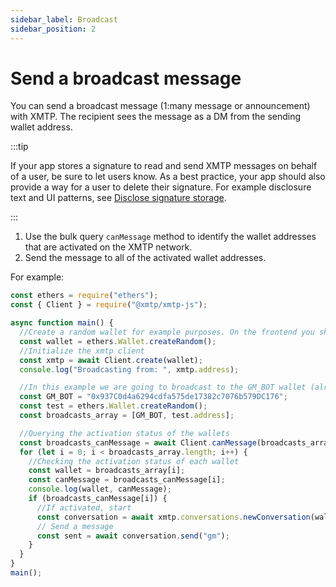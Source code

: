 ```yaml
---
sidebar_label: Broadcast
sidebar_position: 2
---
```


# Send a broadcast message

You can send a broadcast message (1:many message or announcement) with XMTP. The recipient sees the message as a DM from the sending wallet address.

:::tip

If your app stores a signature to read and send XMTP messages on behalf of a user, be sure to let users know. As a best practice, your app should also provide a way for a user to delete their signature. For example disclosure text and UI patterns, see [Disclose signature storage](/docs/build/start-building#disclose-signature-storage).

:::

1. Use the bulk query `canMessage` method to identify the wallet addresses that are activated on the XMTP network.
2. Send the message to all of the activated wallet addresses.

For example:

```js
const ethers = require("ethers");
const { Client } = require("@xmtp/xmtp-js");

async function main() {
  //Create a random wallet for example purposes. On the frontend you should replace it with the user's wallet (metamask, rainbow, etc)
  const wallet = ethers.Wallet.createRandom();
  //Initialize the xmtp client
  const xmtp = await Client.create(wallet);
  console.log("Broadcasting from: ", xmtp.address);

  //In this example we are going to broadcast to the GM_BOT wallet (already activated) and a random wallet (not activated)
  const GM_BOT = "0x937C0d4a6294cdfa575de17382c7076b579DC176";
  const test = ethers.Wallet.createRandom();
  const broadcasts_array = [GM_BOT, test.address];

  //Querying the activation status of the wallets
  const broadcasts_canMessage = await Client.canMessage(broadcasts_array);
  for (let i = 0; i < broadcasts_array.length; i++) {
    //Checking the activation status of each wallet
    const wallet = broadcasts_array[i];
    const canMessage = broadcasts_canMessage[i];
    console.log(wallet, canMessage);
    if (broadcasts_canMessage[i]) {
      //If activated, start
      const conversation = await xmtp.conversations.newConversation(wallet);
      // Send a message
      const sent = await conversation.send("gm");
    }
  }
}
main();
```
